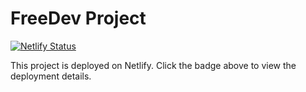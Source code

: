 # FreeDev Project

[![Netlify Status](https://api.netlify.com/api/v1/badges/603f126a-60e1-4052-b83d-5e69fa7be6d4/deploy-status)](https://app.netlify.com/sites/freedevs/deploys)

This project is deployed on Netlify. Click the badge above to view the deployment details.